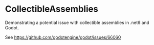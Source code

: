 # CollectibleAssemblies

Demonstrating a potential issue with collectible assemblies in .net6 and Godot.


See https://github.com/godotengine/godot/issues/66060
